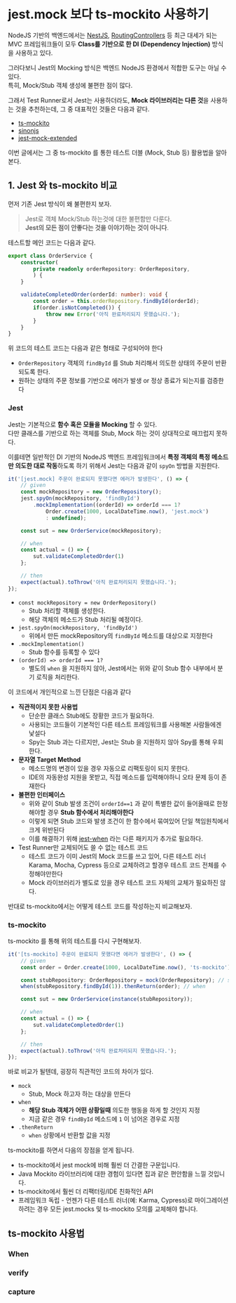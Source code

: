 # jest.mock 보다 ts-mockito 사용하기

NodeJS 기반의 백엔드에서는 [NestJS](https://docs.nestjs.com/providers#dependency-injection), [RoutingControllers](https://github.com/typestack/routing-controllers) 등 최근 대세가 되는 MVC 프레임워크들이 모두 **Class를 기반으로 한 DI (Dependency Injection)** 방식을 사용하고 있다.  
  
그러다보니 Jest의 Mocking 방식은 백엔드 NodeJS 환경에서 적합한 도구는 아닐 수 있다.  
특히, Mock/Stub 객체 생성에 불편한 점이 많다. 
  
그래서 Test Runner로서 Jest는 사용하더라도, **Mock 라이브러리는 다른 것**을 사용하는 것을 추천하는데, 그 중 대표적인 것들은 다음과 같다.

* [ts-mockito](https://www.npmjs.com/package/ts-mockito)
* [sinonjs](https://sinonjs.org/)
* [jest-mock-extended](https://www.npmjs.com/package/jest-mock-extended)

이번 글에서는 그 중 ts-mockito 를 통한 테스트 더블 (Mock, Stub 등) 활용법을 알아본다.

## 1. Jest 와 ts-mockito 비교

먼저 기존 Jest 방식이 왜 불편한지 보자.  

> Jest로 객체 Mock/Stub 하는것에 대한 불편함만 다룬다.  
> **Jest의 모든 점이 안좋다는 것을 이야기하는 것이 아니다**.
  
테스트할 메인 코드는 다음과 같다.  

```ts
export class OrderService {
    constructor(
        private readonly orderRepository: OrderRepository,
        ) {
    }

    validateCompletedOrder(orderId: number): void {
        const order = this.orderRepository.findById(orderId);
        if(order.isNotCompleted()) {
            throw new Error('아직 완료처리되지 못했습니다.');
        }
    }
}
```

위 코드의 테스트 코드는 다음과 같은 형태로 구성되어야 한다

*  `OrderRepository` 객체의 `findById` 를 Stub 처리해서 의도한 상태의 주문이 반환되도록 한다.
* 원하는 상태의 주문 정보를 기반으로 에러가 발생 or 정상 종료가 되는지를 검증한다

### Jest

Jest는 기본적으로 **함수 혹은 모듈을 Mocking** 할 수 있다.  
다만 클래스를 기반으로 하는 객체를 Stub, Mock 하는 것이 상대적으로 매끄럽지 못하다.  
  
이를테면 일반적인 DI 기반의 NodeJS 백엔드 프레임워크에서 **특정 객체의 특정 메소드만 의도한 대로 작동**하도록 하기 위해서 Jest는 다음과 같이 `spyOn` 방법을 지원한다.  
  
```ts
it('[jest.mock] 주문이 완료되지 못했다면 에러가 발생한다', () => {
    // given
    const mockRepository = new OrderRepository();
    jest.spyOn(mockRepository, 'findById')
        .mockImplementation((orderId) => orderId === 1?
            Order.create(1000, LocalDateTime.now(), 'jest.mock')
            : undefined);

    const sut = new OrderService(mockRepository);

    // when
    const actual = () => {
        sut.validateCompletedOrder(1)
    };

    // then
    expect(actual).toThrow('아직 완료처리되지 못했습니다.');
});
```

* `const mockRepository = new OrderRepository()`
  * Stub 처리할 객체를 생성한다.
  * 해당 객체의 메소드가 Stub 처리될 예정이다.
* `jest.spyOn(mockRepository, 'findById')`
  * 위에서 만든 mockRepository의 `findById` 메소드를 대상으로 지정한다
* `.mockImplementation()`
  * Stub 함수를 등록할 수 있다
* `(orderId) => orderId === 1?`
  * 별도의 `when` 을 지원하지 않아, Jest에서는 위와 같이 Stub 함수 내부에서 분기 로직을 처리한다.


이 코드에서 개인적으로 느낀 단점은 다음과 같다

* **직관적이지 못한 사용법**
  * 단순한 클래스 Stub에도 장황한 코드가 필요하다.
  * 사용되는 코드들이 기본적인 다른 테스트 프레임워크를 사용해본 사람들에겐 낯설다
  * Spy는 Stub 과는 다르지만, Jest는 Stub 을 지원하지 않아 Spy를 통해 우회한다.
* **문자열 Target Method**
  * 메소드명의 변경이 있을 경우 자동으로 리팩토링이 되지 못한다.
  * IDE의 자동완성 지원을 못받고, 직접 메소드를 입력해야하니 오타 문제 등이 존재한다
* **불편한 인터페이스**
  * 위와 같이 Stub 발생 조건이 `orderId==1` 과 같이 특별한 값이 들어올때로 한정해야할 경우 **Stub 함수에서 처리해야한다**
  * 이렇게 되면 Stub 코드와 발생 조건이 한 함수에서 묶여있어 단일 책임원칙에서 크게 위반된다
  * 이를 해결하기 위해 [jest-when](https://www.npmjs.com/package/jest-when) 라는 다른 패키지가 추가로 필요하다.  
* Test Runner만 교체되어도 쓸 수 없는 테스트 코드
  * 테스트 코드가 이미 Jest의 Mock 코드를 쓰고 있어, 다른 테스트 러너 Karama, Mocha, Cypress 등으로 교체하려고 할경우 테스트 코드 전체를 수정해야만한다
  * Mock 라이브러리가 별도로 있을 경우 테스트 코드 자체의 교체가 필요하진 않다. 

반대로 ts-mockito에서는 어떻게 테스트 코드를 작성하는지 비교해보자.

### ts-mockito

ts-mockito 를 통해 위의 테스트를 다시 구현해보자.

```ts
it('[ts-mockito] 주문이 완료되지 못했다면 에러가 발생한다', () => {
    // given
    const order = Order.create(1000, LocalDateTime.now(), 'ts-mockito');

    const stubRepository: OrderRepository = mock(OrderRepository); // stub 객체 생성
    when(stubRepository.findById(1)).thenReturn(order); // when

    const sut = new OrderService(instance(stubRepository));

    // when
    const actual = () => {
        sut.validateCompletedOrder(1)
    };

    // then
    expect(actual).toThrow('아직 완료처리되지 못했습니다.');
});
```

바로 비교가 될텐데, 굉장히 직관적인 코드의 차이가 있다.

* `mock`
  * Stub, Mock 하고자 하는 대상을 만든다
* `when`
  * **해당 Stub 객체가 어떤 상황일때** 의도한 행동을 하게 할 것인지 지정
  * 지금 같은 경우 `findById` 메소드에 `1` 이 넘어온 경우로 지정
* `.thenReturn`
  * `when` 상황에서 반환할 값을 지정

ts-mockito를 하면서 다음의 장점을 얻게 됩니다.

* ts-mockito에서 jest mock에 비해 훨씬 더 간결한 구문입니다. 
* Java Mockito 라이브러리에 대한 경험이 있다면 집과 같은 편안함을 느낄 것입니다.
* ts-mockito에서 훨씬 더 리팩터링/IDE 친화적인 API
* 프레임워크 독립 - 언젠가 다른 테스트 러너(예: Karma, Cypress)로 마이그레이션하려는 경우 모든 jest.mocks 및 ts-mockito 모의를 교체해야 합니다.
  
## ts-mockito 사용법

### When

### verify

### capture
